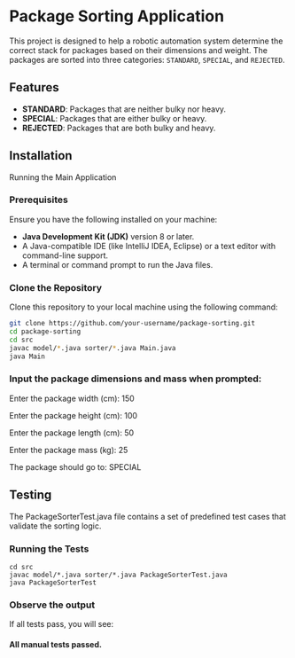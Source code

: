# Package Sorting Application

This project is designed to help a robotic automation system determine the correct stack for packages based on their dimensions and weight. The packages are sorted into three categories: `STANDARD`, `SPECIAL`, and `REJECTED`.

## Features

- **STANDARD**: Packages that are neither bulky nor heavy.
- **SPECIAL**: Packages that are either bulky or heavy.
- **REJECTED**: Packages that are both bulky and heavy.

## Installation
Running the Main Application
### Prerequisites

Ensure you have the following installed on your machine:

- **Java Development Kit (JDK)** version 8 or later.
- A Java-compatible IDE (like IntelliJ IDEA, Eclipse) or a text editor with command-line support.
- A terminal or command prompt to run the Java files.

### Clone the Repository

Clone this repository to your local machine using the following command:

```bash
git clone https://github.com/your-username/package-sorting.git
cd package-sorting
cd src
javac model/*.java sorter/*.java Main.java
java Main
```

### Input the package dimensions and mass when prompted:

Enter the package width (cm): 150

Enter the package height (cm): 100

Enter the package length (cm): 50

Enter the package mass (kg): 25

The package should go to: SPECIAL

## Testing
The PackageSorterTest.java file contains a set of predefined test cases that validate the sorting logic.

### Running the Tests
```
cd src
javac model/*.java sorter/*.java PackageSorterTest.java
java PackageSorterTest
```

### Observe the output
If all tests pass, you will see:

#### All manual tests passed.



